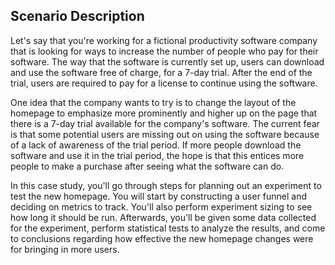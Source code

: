 ## Scenario Description
Let's say that you're working for a fictional productivity software company that is 
looking for ways to increase the number of people who pay for their software. 
The way that the software is currently set up, users can download and use the software free of charge, 
for a 7-day trial. After the end of the trial, users are required to pay for a license to continue using the software.

One idea that the company wants to try is to change the layout of the homepage to emphasize more prominently 
and higher up on the page that there is a 7-day trial available for the company's software. 
The current fear is that some potential users are missing out on using the software 
because of a lack of awareness of the trial period. 
If more people download the software and use it in the trial period, 
the hope is that this entices more people to make a purchase after seeing what the software can do.

In this case study, you'll go through steps for planning out an experiment to test the new homepage. 
You will start by constructing a user funnel and deciding on metrics to track. 
You'll also perform experiment sizing to see how long it should be run. 
Afterwards, you'll be given some data collected for the experiment, 
perform statistical tests to analyze the results, and come to conclusions regarding how effective the new homepage changes were for bringing in more users.

